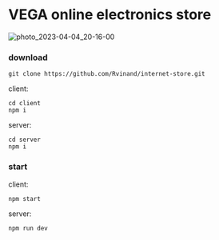 # VEGA online electronics store

![photo_2023-04-04_20-16-00](https://user-images.githubusercontent.com/83527368/229838954-570f2296-82d8-4f1f-927e-a715c4e5f003.jpg)

### download

```shell
git clone https://github.com/Rvinand/internet-store.git
```

client:
```shell
cd client
npm i
```

server:
```shell
cd server
npm i
```

### start

client:
```shell
npm start
```

server:
```shell
npm run dev
```
